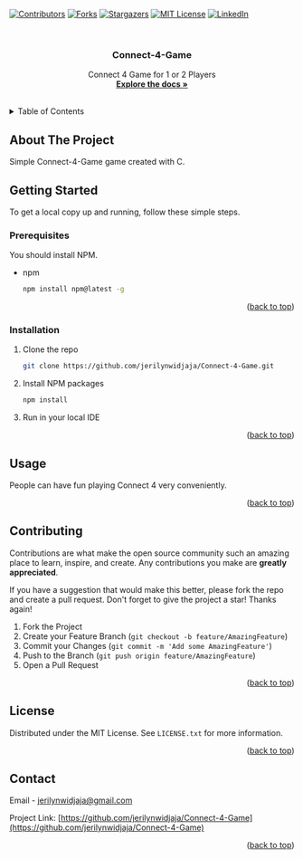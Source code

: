 <!-- Improved compatibility of back to top link: See: https://github.com/othneildrew/Best-README-Template/pull/73 -->
<a name="readme-top"></a>



<!-- PROJECT SHIELDS -->
<!--
*** I'm using markdown "reference style" links for readability.
*** Reference links are enclosed in brackets [ ] instead of parentheses ( ).
*** See the bottom of this document for the declaration of the reference variables
*** for contributors-url, forks-url, etc. This is an optional, concise syntax you may use.
*** https://www.markdownguide.org/basic-syntax/#reference-style-links
-->
[![Contributors][contributors-shield]][contributors-url]
[![Forks][forks-shield]][forks-url]
[![Stargazers][stars-shield]][stars-url]
[![MIT License][license-shield]][license-url]
[![LinkedIn][linkedin-shield]][linkedin-url]



<!-- PROJECT LOGO -->
<br />
<div align="center">
  <a href="https://github.com/jerilynwidjaja/Connect-4-Game">
  </a>

<h3 align="center">Connect-4-Game</h3>

  <p align="center">
    Connect 4 Game for 1 or 2 Players
    <br />
    <a href="https://github.com/jerilynwidjaja/Connect-4-Game"><strong>Explore the docs »</strong></a>
    <br />
    <br />
  </p>
</div>



<!-- TABLE OF CONTENTS -->
<details>
  <summary>Table of Contents</summary>
  <ol>
    <li>
      <a href="#about-the-project">About The Project</a>
    </li>
    <li>
      <a href="#getting-started">Getting Started</a>
      <ul>
        <li><a href="#prerequisites">Prerequisites</a></li>
        <li><a href="#installation">Installation</a></li>
      </ul>
    </li>
    <li><a href="#usage">Usage</a></li>
    <li><a href="#contributing">Contributing</a></li>
    <li><a href="#license">License</a></li>
    <li><a href="#contact">Contact</a></li>
  </ol>
</details>



<!-- ABOUT THE PROJECT -->
## About The Project
Simple Connect-4-Game game created with C.



<!-- GETTING STARTED -->
## Getting Started

To get a local copy up and running, follow these simple steps.

### Prerequisites

You should install NPM.
* npm
  ```sh
  npm install npm@latest -g
  ```

<p align="right">(<a href="#readme-top">back to top</a>)</p>

### Installation

1. Clone the repo
   ```sh
   git clone https://github.com/jerilynwidjaja/Connect-4-Game.git
   ```
2. Install NPM packages
   ```sh
   npm install
   ```
3. Run in your local IDE

<p align="right">(<a href="#readme-top">back to top</a>)</p>



<!-- USAGE EXAMPLES -->
## Usage

People can have fun playing Connect 4 very conveniently.

<p align="right">(<a href="#readme-top">back to top</a>)</p>



<!-- CONTRIBUTING -->
## Contributing

Contributions are what make the open source community such an amazing place to learn, inspire, and create. Any contributions you make are **greatly appreciated**.

If you have a suggestion that would make this better, please fork the repo and create a pull request. Don't forget to give the project a star! Thanks again!

1. Fork the Project
2. Create your Feature Branch (`git checkout -b feature/AmazingFeature`)
3. Commit your Changes (`git commit -m 'Add some AmazingFeature'`)
4. Push to the Branch (`git push origin feature/AmazingFeature`)
5. Open a Pull Request

<p align="right">(<a href="#readme-top">back to top</a>)</p>



<!-- LICENSE -->
## License

Distributed under the MIT License. See `LICENSE.txt` for more information.

<p align="right">(<a href="#readme-top">back to top</a>)</p>



<!-- CONTACT -->
## Contact

Email - jerilynwidjaja@gmail.com

Project Link: [https://github.com/jerilynwidjaja/Connect-4-Game](https://github.com/jerilynwidjaja/Connect-4-Game)

<p align="right">(<a href="#readme-top">back to top</a>)</p>




<!-- MARKDOWN LINKS & IMAGES -->
<!-- https://www.markdownguide.org/basic-syntax/#reference-style-links -->
[contributors-shield]: https://img.shields.io/github/contributors/jerilynwidjaja/Connect-4-Game.svg?style=for-the-badge
[contributors-url]: https://github.com/jerilynwidjaja/Connect-4-Game/graphs/contributors
[forks-shield]: https://img.shields.io/github/forks/jerilynwidjaja/Connect-4-Game.svg?style=for-the-badge
[forks-url]: https://github.com/jerilynwidjaja/Connect-4-Game/network/members
[stars-shield]: https://img.shields.io/github/stars/jerilynwidjaja/Connect-4-Game.svg?style=for-the-badge
[stars-url]: https://github.com/jerilynwidjaja/Connect-4-Game/stargazers
[license-shield]: https://img.shields.io/github/license/jerilynwidjaja/Connect-4-Game.svg?style=for-the-badge
[license-url]: https://github.com/jerilynwidjaja/Connect-4-Game/blob/master/LICENSE.txt
[linkedin-shield]: https://img.shields.io/badge/-LinkedIn-black.svg?style=for-the-badge&logo=linkedin&colorB=555
[linkedin-url]: https://www.linkedin.com/in/jerilyn-widjaja-2436a9228
[product-screenshot]: images/screenshot.png
